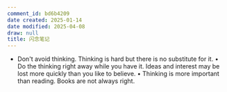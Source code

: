 ```yaml
---
comment_id: bd6b4209
date created: 2025-01-14
date modified: 2025-04-08
draw: null
title: 闪念笔记
---
```

- Don't avoid thinking. Thinking is hard but there is no substitute for it. • Do the thinking right away while you have it. Ideas and interest may be lost more quickly than you like to believe. • Thinking is more important than reading. Books are not always right.

